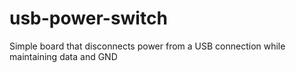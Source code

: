 # usb-power-switch
Simple board that disconnects power from a USB connection while maintaining data and GND
